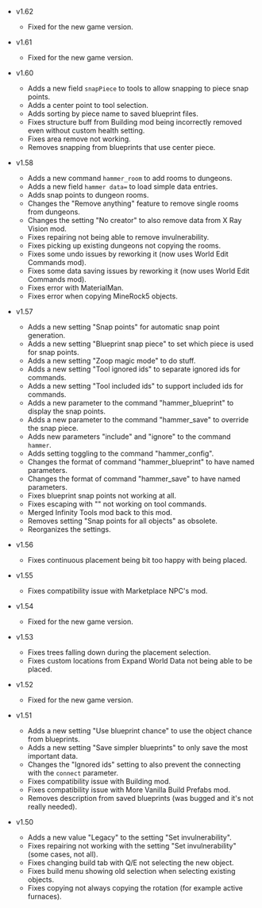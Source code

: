 - v1.62
  - Fixed for the new game version.

- v1.61
  - Fixed for the new game version.

- v1.60
  - Adds a new field `snapPiece` to tools to allow snapping to piece snap points.
  - Adds a center point to tool selection.
  - Adds sorting by piece name to saved blueprint files.
  - Fixes structure buff from Building mod being incorrectly removed even without custom health setting.
  - Fixes area remove not working.
  - Removes snapping from blueprints that use center piece.

- v1.58
  - Adds a new command `hammer_room` to add rooms to dungeons.
  - Adds a new field `hammer data=` to load simple data entries.
  - Adds snap points to dungeon rooms.
  - Changes the "Remove anything" feature to remove single rooms from dungeons.
  - Changes the setting "No creator" to also remove data from X Ray Vision mod.
  - Fixes repairing not being able to remove invulnerability.
  - Fixes picking up existing dungeons not copying the rooms.
  - Fixes some undo issues by reworking it (now uses World Edit Commands mod).
  - Fixes some data saving issues by reworking it (now uses World Edit Commands mod).
  - Fixes error with MaterialMan.
  - Fixes error when copying MineRock5 objects.

- v1.57
  - Adds a new setting "Snap points" for automatic snap point generation.
  - Adds a new setting "Blueprint snap piece" to set which piece is used for snap points.
  - Adds a new setting "Zoop magic mode" to do stuff.
  - Adds a new setting "Tool ignored ids" to separate ignored ids for commands.
  - Adds a new setting "Tool included ids" to support included ids for commands.
  - Adds a new parameter to the command "hammer_blueprint" to display the snap points.
  - Adds a new parameter to the command "hammer_save" to override the snap piece.
  - Adds new parameters "include" and "ignore" to the command `hammer`.
  - Adds setting toggling to the command "hammer_config".
  - Changes the format of command "hammer_blueprint" to have named parameters.
  - Changes the format of command "hammer_save" to have named parameters.
  - Fixes blueprint snap points not working at all.
  - Fixes escaping with "" not working on tool commands.
  - Merged Infinity Tools mod back to this mod.
  - Removes setting "Snap points for all objects" as obsolete.
  - Reorganizes the settings.

- v1.56
  - Fixes continuous placement being bit too happy with being placed.

- v1.55
  - Fixes compatibility issue with Marketplace NPC's mod.

- v1.54
  - Fixed for the new game version.

- v1.53
  - Fixes trees falling down during the placement selection.
  - Fixes custom locations from Expand World Data not being able to be placed.

- v1.52
  - Fixed for the new game version.

- v1.51
  - Adds a new setting "Use blueprint chance" to use the object chance from blueprints.
  - Adds a new setting "Save simpler blueprints" to only save the most important data.
  - Changes the "Ignored ids" setting to also prevent the connecting with the `connect` parameter.
  - Fixes compatibility issue with Building mod.
  - Fixes compatibility issue with More Vanilla Build Prefabs mod.
  - Removes description from saved blueprints (was bugged and it's not really needed).

- v1.50
  - Adds a new value "Legacy" to the setting "Set invulnerability".
  - Fixes repairing not working with the setting "Set invulnerability" (some cases, not all).
  - Fixes changing build tab with Q/E not selecting the new object.
  - Fixes build menu showing old selection when selecting existing objects.
  - Fixes copying not always copying the rotation (for example active furnaces).
